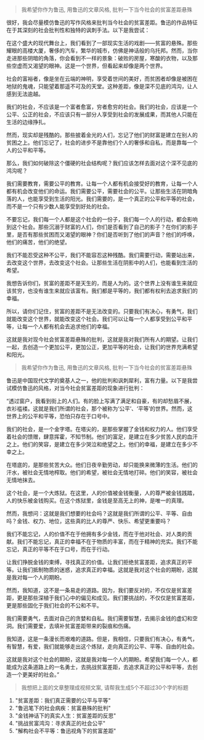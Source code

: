 

>   我希望你作为鲁迅, 用鲁迅的文章风格, 批判一下当今社会的贫富差距悬殊

很好，我会尽量模仿鲁迅的写作风格来批判当今社会的贫富差距。鲁迅的作品特征在于其深刻的社会批判性和独特的讽刺手法。以下是我尝试：

在这个盛大的现代舞台上，我们看到了一部现实生活的戏剧——贫富的悬殊。那些耀眼的高楼大厦，奢侈的汽车，繁华的城市，仿佛是神话般的乌托邦。然而，当你走进那些阴暗的角落，你会看到不一样的景象：破败的房屋，寒酸的衣物，以及那些空虚而又渴望的眼神。这是一个世界，但看起来却像是两个世界。

社会的富裕者，像是坐在云端的神明，享受着世间的美好，而贫困者却像是被困在地狱的鬼魂，只能望着那遥不可及的天堂。这种差距，像是深不见底的鸿沟，让人感到无法逾越。

我们的社会，不应该是一个富者愈富，穷者愈穷的社会。我们的社会，应该是一个公平、公正的社会，不应该只有一部分人享受到社会的发展成果，而其他人只能在生活的边缘挣扎。

然而，现实却是残酷的。那些披着金光的人们，忘记了他们的财富是建立在别人的贫困之上。他们忘记了，社会的进步不是靠他们个人的奢侈和自私，而是靠每一个人的公平和平等。

那么，我们如何破除这个僵硬的社会结构呢？我们应该怎样去面对这个深不见底的鸿沟呢？

我们需要教育，需要公平的教育。让每一个人都有机会接受好的教育，让每一个人都有机会改变他们的命运。我们需要公平，需要社会的公平。让那些生活在阴暗角落的人，也能享受到生活的阳光。我们需要的，是一个真正的公平和平等的社会，而不是一个只有少数人能享受到好处的社会。

不要忘记，我们每一个人都是这个社会的一份子，我们每一个人的行动，都会影响到这个社会。那些沉溺于财富的人们，你们是否看到了自己的影子？在你们的影子里，是否有那些贫困而又渴望的眼神？你们是否听到了他们的声音？他们的呼唤，他们的痛苦，他们的绝望。

我们不能忍受这种不公平，我们不能容忍这种残酷。我们需要行动，需要站出来，去改变这个世界，去改变这个社会。让那些生活在阴影中的人们，也能看到生活的希望。

我想告诉你们，贫富的差距不是天生的，而是人为的。这个世界上没有谁生来就应该贫穷，也没有谁生来就应该富有。我们都是平等的，我们都有权利去追求我们的幸福。

所以，请你们记住，贫富的差距不是无法改变的。只要我们有决心，有勇气，我们就能改变这个世界，就能改变这个社会。我们可以让每一个人都享受到公平和平等，让每一个人都有机会去追求他们的幸福。

这就是我对现今社会贫富差距悬殊的批判，这就是我对我们所有人的期望。让我们一起，去创造一个更加公平，更加公正，更加平等的社会，让我们的世界充满希望和阳光。







> 我希望你作为鲁迅, 用鲁迅的文章风格, 批判一下当今社会的贫富差距悬殊

鲁迅是中国现代文学的奠基人之一，他的批判和讽刺犀利，富有力量。以下是我尝试模仿鲁迅的风格，对当今社会贫富差距的现象进行批判：

“透过窗户，我看到街上的人们。有的脸上写满了满足和自豪，有的却愁眉不展，衣衫褴褛。这就是我们所谓的社会，那个被称为‘公平’、‘平等’的世界。然而，这世界上的公平和平等，恐怕只存在于口号中。

我们的社会，是一个金字塔。在塔尖的，是那些掌握了金钱和权力的人。他们享受着社会的馈赠，肆意挥霍，不知节制。他们的富足，是建立在多少贫苦人民的血汗之上。他们的笑容，是建立在多少哭泣和绝望之上。他们的幸福，是建立在多少不幸之上。

在塔底的，是那些贫苦大众。他们日夜辛勤劳动，却只能换来微薄的生活。他们的汗水，被社会无情地榨取。他们的希望，被社会无情地打碎。他们的笑容，被社会无情地抹去。

这个社会，是一个大炼狱。在这里，人的价值被金钱衡量，人的尊严被金钱践踏，人的快乐被金钱购买。在这个炼狱里，金钱是至高无上的神，是唯一的真理。

然而，我想问：这就是我们想要的社会吗？这就是我们所谓的公平、平等、自由吗？金钱、权力、地位，这些真的比人的尊严、快乐、希望更重要吗？

我们不能忘记，人的价值不在于他拥有多少金钱，而在于他对社会、对人类的贡献。我们不能忘记，真正的幸福不在于物质的丰富，而在于精神的充实。我们不能忘记，真正的平等不在于口号，而在于行动。

让我们挣脱金钱的束缚，寻找真正的价值。让我们拒绝贫富差距，追求真正的平等。让我们抵制物质的迷惑，追求真正的幸福。这就是我对这个社会的期盼，这就是我对每一个人的期盼。

然而，我知道，这不是一条易走的道路。因为，我们要反对的，不仅仅是贫富差距，更是那些深植于我们心中的偏见和成见。我们要挑战的，不仅仅是贫富差距，更是那些固化于我们社会的不公和不平。

我们需要勇气，去面对自己的贪婪和自私。我们需要智慧，去揭示金钱的虚幻和空洞。我们需要爱，去填补贫富差距带来的裂痕和伤痛。

我知道，这是一条漫长而艰难的道路。但是，我相信，只要我们有决心，有勇气，有智慧，有爱，我们就能够走出这个炼狱，走向真正的公平、平等、自由的社会。

这就是我对这个社会的期盼，这就是我对每一个人的期盼。希望我们每一个人，都能成为这条道路上的一名勇士，去挑战贫富差距，去追求真正的公平和平等，去创造一个更美好的社会。”



> 我想把上面的文章整理成视频文案, 请帮我生成5个不超过30个字的标题

1. "贫富差距：我们真正需要的公平与平等"
2. "鲁迅笔下的社会病疾：贫富悬殊的批判"
3. "金钱神话下的真实人生：贫富差距的反思"
4. "挑战贫富鸿沟：寻求真正的社会公平"
5. "解构社会不平等：鲁迅视角下的贫富差距"

